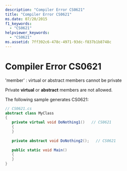 ```yaml
---
description: "Compiler Error CS0621"
title: "Compiler Error CS0621"
ms.date: 07/20/2015
f1_keywords: 
  - "CS0621"
helpviewer_keywords: 
  - "CS0621"
ms.assetid: 7ff392c6-478c-4971-93dc-f837b1b8748c
---
```

# Compiler Error CS0621
'member' : virtual or abstract members cannot be private  
  
 Private **virtual** or **abstract** members are not allowed.  
  
 The following sample generates CS0621:  
  
```csharp  
// CS0621.cs  
abstract class MyClass  
{  
   private virtual void DoNothing1()   // CS0621  
   {  
   }  
  
   private abstract void DoNothing2();   // CS0621  
  
   public static void Main()  
   {  
   }  
}  
```
